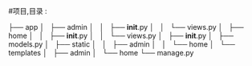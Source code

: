 

#项目,目录 :

├── app
│   ├── admin
│   │   ├── __init__.py
│   │   └── views.py
│   ├── home
│   │   ├── __init__.py
│   │   └── views.py
│   ├── __init__.py
│   ├── models.py
│   ├── static
│   │   ├── admin
│   │   └── home
│   └── templates
│       ├── admin
│       └── home
└── manage.py
